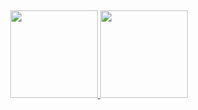 
##

 <div align="center">
  <a href="https://github.com/RodrigoMassucci">
  <img height="140em" src="https://github-readme-stats.vercel.app/api?username=RodrigoMassucci&show_icons=true&theme=dark&include_all_commits=true&count_private=true"/>
  <img height="140em" src="https://github-readme-stats.vercel.app/api/top-langs/?username=RodrigoMassucci&layout=compact&langs_count=7&theme=dark"/>
</div>

   ##
